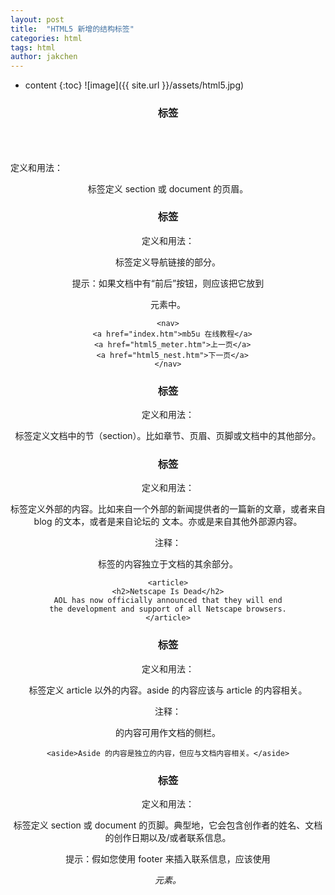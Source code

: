 ```yaml
---
layout: post
title:  "HTML5 新增的结构标签"
categories: html
tags: html
author: jakchen
---
```

* content
{:toc}
![image]({{ site.url }}/assets/html5.jpg)




### <header> 标签
定义和用法：<header> 标签定义 section 或 document 的页眉。

### <nav> 标签
定义和用法：<nav> 标签定义导航链接的部分。

提示：如果文档中有“前后”按钮，则应该把它放到 <nav> 元素中。
```
<nav>
  <a href="index.htm">mb5u 在线教程</a>
  <a href="html5_meter.htm">上一页</a>
  <a href="html5_nest.htm">下一页</a>
</nav>
```
### <section> 标签
定义和用法：<section> 标签定义文档中的节（section）。比如章节、页眉、页脚或文档中的其他部分。

### <article> 标签
定义和用法：<article> 标签定义外部的内容。比如来自一个外部的新闻提供者的一篇新的文章，或者来自 blog 的文本，或者是来自论坛的
文本。亦或是来自其他外部源内容。

注释：<article> 标签的内容独立于文档的其余部分。

```
<article>
<h2>Netscape Is Dead</h2>
AOL has now officially announced that they will end
the development and support of all Netscape browsers.
</article>
```

### <aside> 标签
定义和用法：<aside> 标签定义 article 以外的内容。aside 的内容应该与 article 的内容相关。

注释：<aside> 的内容可用作文档的侧栏。
```
<aside>Aside 的内容是独立的内容，但应与文档内容相关。</aside>
```


### <footer> 标签
定义和用法：<footer> 标签定义 section 或 document 的页脚。典型地，它会包含创作者的姓名、文档的创作日期以及/或者联系信息。

提示：假如您使用 footer 来插入联系信息，应该使用 <address> 元素。